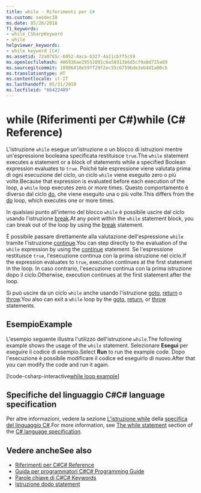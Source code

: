 ```yaml
---
title: while - Riferimenti per C#
ms.custom: seodec18
ms.date: 05/28/2018
f1_keywords:
- while_CSharpKeyword
- while
helpviewer_keywords:
- while keyword [C#]
ms.assetid: 72a0765c-6852-4aca-b327-4a11cb7f5c59
ms.openlocfilehash: 486936ae29552891c6a58913b6d5cf9a0d725a69
ms.sourcegitcommit: 10986410e59ff29f2ec55c6759bde3eb4d1a00cb
ms.translationtype: HT
ms.contentlocale: it-IT
ms.lasthandoff: 05/31/2019
ms.locfileid: "66422489"
---
```

# <a name="while-c-reference"></a><span data-ttu-id="cda32-102">while (Riferimenti per C#)</span><span class="sxs-lookup"><span data-stu-id="cda32-102">while (C# Reference)</span></span>

<span data-ttu-id="cda32-103">L'istruzione `while` esegue un'istruzione o un blocco di istruzioni mentre un'espressione booleana specificata restituisce `true`.</span><span class="sxs-lookup"><span data-stu-id="cda32-103">The `while` statement executes a statement or a block of statements while a specified Boolean expression evaluates to `true`.</span></span> <span data-ttu-id="cda32-104">Poiché tale espressione viene valutata prima di ogni esecuzione del ciclo, un ciclo `while` viene eseguito zero o più volte.</span><span class="sxs-lookup"><span data-stu-id="cda32-104">Because that expression is evaluated before each execution of the loop, a `while` loop executes zero or more times.</span></span> <span data-ttu-id="cda32-105">Questo comportamento è diverso dal ciclo [do](do.md), che viene eseguito una o più volte.</span><span class="sxs-lookup"><span data-stu-id="cda32-105">This differs from the [do](do.md) loop, which executes one or more times.</span></span>

<span data-ttu-id="cda32-106">In qualsiasi punto all'interno del blocco `while` è possibile uscire dal ciclo usando l'istruzione [break](break.md).</span><span class="sxs-lookup"><span data-stu-id="cda32-106">At any point within the `while` statement block, you can break out of the loop by using the [break](break.md) statement.</span></span>

<span data-ttu-id="cda32-107">È possibile passare direttamente alla valutazione dell'espressione `while` tramite l'istruzione [continue](continue.md).</span><span class="sxs-lookup"><span data-stu-id="cda32-107">You can step directly to the evaluation of the `while` expression by using the [continue](continue.md) statement.</span></span> <span data-ttu-id="cda32-108">Se l'espressione restituisce `true`, l'esecuzione continua con la prima istruzione nel ciclo.</span><span class="sxs-lookup"><span data-stu-id="cda32-108">If the expression evaluates to `true`, execution continues at the first statement in the loop.</span></span> <span data-ttu-id="cda32-109">In caso contrario, l'esecuzione continua con la prima istruzione dopo il ciclo.</span><span class="sxs-lookup"><span data-stu-id="cda32-109">Otherwise, execution continues at the first statement after the loop.</span></span>

<span data-ttu-id="cda32-110">Si può uscire da un ciclo `while` anche usando l'istruzione [goto](goto.md), [return](return.md) o [throw](throw.md).</span><span class="sxs-lookup"><span data-stu-id="cda32-110">You also can exit a `while` loop by the [goto](goto.md), [return](return.md), or [throw](throw.md) statements.</span></span>

## <a name="example"></a><span data-ttu-id="cda32-111">Esempio</span><span class="sxs-lookup"><span data-stu-id="cda32-111">Example</span></span>

<span data-ttu-id="cda32-112">L'esempio seguente illustra l'utilizzo dell'istruzione `while`.</span><span class="sxs-lookup"><span data-stu-id="cda32-112">The following example shows the usage of the `while` statement.</span></span> <span data-ttu-id="cda32-113">Selezionare **Esegui** per eseguire il codice di esempio.</span><span class="sxs-lookup"><span data-stu-id="cda32-113">Select **Run** to run the example code.</span></span> <span data-ttu-id="cda32-114">Dopo l'esecuzione è possibile modificare il codice ed eseguirlo di nuovo.</span><span class="sxs-lookup"><span data-stu-id="cda32-114">After that you can modify the code and run it again.</span></span>

[!code-csharp-interactive[while loop example](~/samples/snippets/csharp/keywords/IterationKeywordsExamples.cs#3)]

## <a name="c-language-specification"></a><span data-ttu-id="cda32-115">Specifiche del linguaggio C#</span><span class="sxs-lookup"><span data-stu-id="cda32-115">C# language specification</span></span>

<span data-ttu-id="cda32-116">Per altre informazioni, vedere la sezione [L'istruzione while](~/_csharplang/spec/statements.md#the-while-statement) della [specifica del linguaggio C#](../language-specification/index.md).</span><span class="sxs-lookup"><span data-stu-id="cda32-116">For more information, see [The while statement](~/_csharplang/spec/statements.md#the-while-statement) section of the [C# language specification](../language-specification/index.md).</span></span>

## <a name="see-also"></a><span data-ttu-id="cda32-117">Vedere anche</span><span class="sxs-lookup"><span data-stu-id="cda32-117">See also</span></span>

- [<span data-ttu-id="cda32-118">Riferimenti per C#</span><span class="sxs-lookup"><span data-stu-id="cda32-118">C# Reference</span></span>](../index.md)
- [<span data-ttu-id="cda32-119">Guida per programmatori C#</span><span class="sxs-lookup"><span data-stu-id="cda32-119">C# Programming Guide</span></span>](../../programming-guide/index.md)
- [<span data-ttu-id="cda32-120">Parole chiave di C#</span><span class="sxs-lookup"><span data-stu-id="cda32-120">C# Keywords</span></span>](index.md)
- [<span data-ttu-id="cda32-121">Istruzione do</span><span class="sxs-lookup"><span data-stu-id="cda32-121">do statement</span></span>](do.md)
